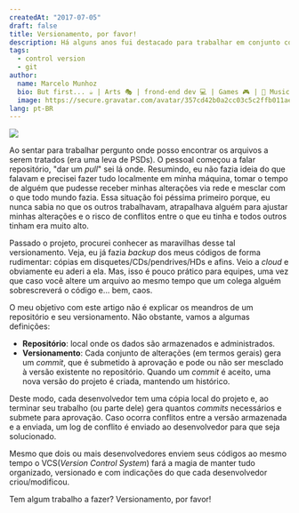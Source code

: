 ```yaml
---
createdAt: "2017-07-05"
draft: false
title: Versionamento, por favor!
description: Há alguns anos fui destacado para trabalhar em conjunto com uma equipe de outra empresa. Nosso site receberia nova estrutura e layout.
tags:
  - control version
  - git
author:
  name: Marcelo Munhoz
  bio: But first... ☕ | Arts 🎭 | frond-end dev 💻 | Games 🎮 | 🤟 Music 🎧 | Movies 🎥 | Tattoo ☠
  image: https://secure.gravatar.com/avatar/357cd42b0a2cc03c5c2ffb011aec5e8f?s=180
lang: pt-BR
---
```


<img src="https://res.cloudinary.com/marcelo-munhoz/image/upload/c_fill,f_auto,h_240,q_auto,w_337/marcelo-munhoz-website/cvc.png" class="d-block mt-0 mx-auto mb-4">

Ao sentar para trabalhar pergunto onde posso encontrar os arquivos a serem tratados (era uma leva de PSDs). O pessoal começou a falar repositório, "dar um *pull*" sei lá onde. Resumindo, eu não fazia ideia do que falavam e precisei fazer tudo localmente em minha máquina, tomar o tempo de alguém que pudesse receber minhas alterações via rede e mesclar com o que todo mundo fazia. Essa situação foi péssima primeiro porque, eu nunca sabia no que os outros trabalhavam, atrapalhava alguém para ajustar minhas alterações e o risco de conflitos entre o que eu tinha e todos outros tinham era muito alto.

Passado o projeto, procurei conhecer as maravilhas desse tal versionamento. Veja, eu já fazia *backup* dos meus códigos de forma rudimentar: cópias em disquetes/CDs/pendrives/HDs e afins. Veio a <em>cloud</em> e obviamente eu aderi a ela. Mas, isso é pouco prático para equipes, uma vez que caso você altere um arquivo ao mesmo tempo que um colega alguém sobrescreverá o código e... bem, caos.

O meu objetivo com este artigo não é explicar os meandros de um repositório e seu versionamento. Não obstante, vamos a algumas definições:

- **Repositório**: local onde os dados são armazenados e administrados.
- **Versionamento**: Cada conjunto de alterações (em termos gerais) gera um <em>commit</em>, que é submetido à aprovação e pode ou não ser mesclado à versão existente no repositório. Quando um _commit_ é aceito, uma nova versão do projeto é criada, mantendo um histórico.

Deste modo, cada desenvolvedor tem uma cópia local do projeto e, ao terminar seu trabalho (ou parte dele) gera quantos <em>commits</em> necessários e submete para aprovação. Caso ocorra conflitos entre a versão armazenada e a enviada, um log de conflito é enviado ao desenvolvedor para que seja solucionado.

Mesmo que dois ou mais desenvolvedores enviem seus códigos ao mesmo tempo o VCS(_Version Control System_) fará a magia de manter tudo organizado, versionado e com indicações do que cada desenvolvedor criou/modificou.

Tem algum trabalho a fazer? Versionamento, por favor!
